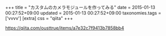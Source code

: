 +++
title = "カスタムのカメラモジュールを作ってみる"
date = 2015-01-13 00:27:52+09:00
updated = 2015-01-13 00:27:52+09:00
taxonomies.tags = ['vvvv']
[extra]
css = "qiita"
+++

<https://qiita.com/ousttrue/items/a7e32c7f9413b7858bb4>


